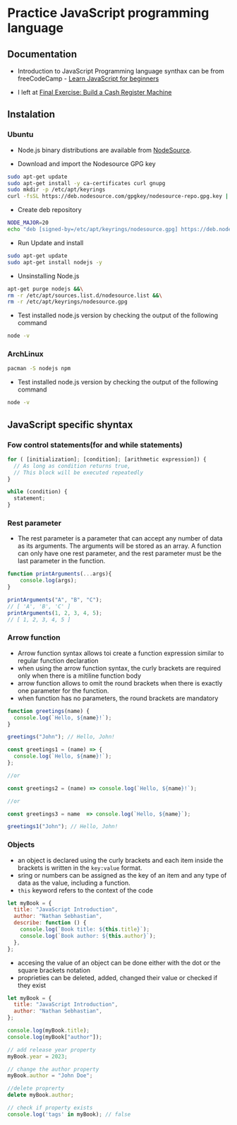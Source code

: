 # Practice JavaScript programming language

## Documentation

- Introduction to JavaScript Programming language synthax can be from freeCodeCamp - [Learn JavaScript for beginners](https://www.freecodecamp.org/news/learn-javascript-for-beginners/)

- I left at [Final Exercise: Build a Cash Register Machine](https://www.freecodecamp.org/news/learn-javascript-for-beginners/#finalexercisebuildeacashregistermachine)

## Instalation

### Ubuntu

- Node.js binary distributions are available from [NodeSource](https://github.com/nodesource/distributions).

- Download and import the Nodesource GPG key

```bash
sudo apt-get update
sudo apt-get install -y ca-certificates curl gnupg
sudo mkdir -p /etc/apt/keyrings
curl -fsSL https://deb.nodesource.com/gpgkey/nodesource-repo.gpg.key | sudo gpg --dearmor -o /etc/apt/keyrings/nodesource.gpg
```

- Create deb repository

```bash
NODE_MAJOR=20
echo "deb [signed-by=/etc/apt/keyrings/nodesource.gpg] https://deb.nodesource.com/node_$NODE_MAJOR.x nodistro main" | sudo tee /etc/apt/sources.list.d/nodesource.list
```

- Run Update and install

```bash
sudo apt-get update
sudo apt-get install nodejs -y
```

- Unsinstalling Node.js

```bash
apt-get purge nodejs &&\
rm -r /etc/apt/sources.list.d/nodesource.list &&\
rm -r /etc/apt/keyrings/nodesource.gpg
```

- Test installed node.js version by checking the output of the following command

```bash
node -v
```

### ArchLinux

```bash
pacman -S nodejs npm
```

- Test installed node.js version by checking the output of the following command

```bash
node -v
```

## JavaScript specific shyntax

### Fow control statements(for and while statements)

```javascript
for ( [initialization]; [condition]; [arithmetic expression]) {
  // As long as condition returns true,
  // This block will be executed repeatedly
}

while (condition) {
  statement;
}
```

### Rest parameter

- The rest parameter is a parameter that can accept any number of data as its arguments. The arguments will be stored as an array. A function can only have one rest parameter, and the rest parameter must be the last parameter in the function.

```javascript
function printArguments(...args){
    console.log(args);
}

printArguments("A", "B", "C"); 
// [ 'A', 'B', 'C' ]
printArguments(1, 2, 3, 4, 5);
// [ 1, 2, 3, 4, 5 ]
```

### Arrow function

- Arrow function syntax allows toi create a function expression similar to regular function declaration
- when using the arrow function syntax, the curly brackets are required only when there is a mitiline function body
- arrow function allows to omit the round brackets when there is exactly one parameter for the function.
- when function has no parameters, the round brackets are mandatory

```javascript
function greetings(name) {
  console.log(`Hello, ${name}!`);
}

greetings("John"); // Hello, John!

const greetings1 = (name) => {
  console.log(`Hello, ${name}!`);
};

//or

const greetings2 = (name) => console.log(`Hello, ${name}!`);

//or

const greetings3 = name  => console.log(`Hello, ${name}`);

greetings1("John"); // Hello, John!
```

### Objects

- an object is declared using the curly brackets and each item inside the brackets is written in the `key:value` format.
- sring or numbers can be assigned as the key of an item and any type of data as the value, including a function.
- `this` keyword refers to the context of the code

```javascript
let myBook = {
  title: "JavaScript Introduction",
  author: "Nathan Sebhastian",
  describe: function () {
    console.log(`Book title: ${this.title}`);
    console.log(`Book author: ${this.author}`);
  },
};
```

- accesing the value of an object can be done either with the dot or the square brackets notation
- proprieties can be deleted, added, changed their value or checked if they exist

```javascript
let myBook = {
  title: "JavaScript Introduction",
  author: "Nathan Sebhastian",
};

console.log(myBook.title);
console.log(myBook["author"]);

// add release year property
myBook.year = 2023;

// change the author property
myBook.author = "John Doe";

//delete proprerty
delete myBook.author;

// check if property exists
console.log('tags' in myBook); // false
```

